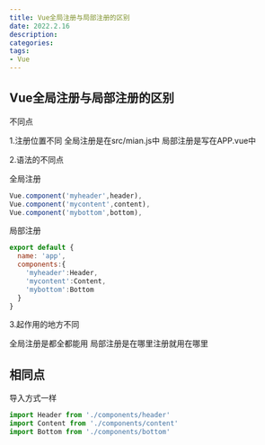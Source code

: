 ```yaml
---
title: Vue全局注册与局部注册的区别
date: 2022.2.16
description: 
categories: 
tags:
- Vue
---
```


<link href="themes/prism.css" rel="stylesheet" />
<script src="prism.js" data-manual></script>

## Vue全局注册与局部注册的区别

不同点

1.注册位置不同
全局注册是在src/mian.js中
局部注册是写在APP.vue中

2.语法的不同点

全局注册

```js
Vue.component('myheader',header),
Vue.component('mycontent',content),
Vue.component('mybottom',bottom),
```

局部注册

```js
export default {
  name: 'app',
  components:{
    'myheader':Header,
    'mycontent':Content,
    'mybottom':Bottom
  }
}
```

3.起作用的地方不同

全局注册是都全都能用
局部注册是在哪里注册就用在哪里

## 相同点

导入方式一样

```js
import Header from './components/header'
import Content from './components/content'
import Bottom from './components/bottom'
```